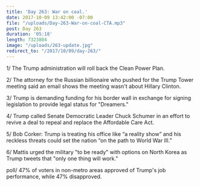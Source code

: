 ```yaml
---
title: 'Day 263: War on coal.'
date: 2017-10-09 13:42:00 -07:00
file: "/uploads/Day-263-War-on-coal-CTA.mp3"
post: Day 263
duration: '05:18'
length: 7323804
image: "/uploads/263-update.jpg"
redirect_to: "/2017/10/09/day-263/"
---
```


1/ The Trump administration will roll back the Clean Power Plan.

2/ The attorney for the Russian billionaire who pushed for the Trump Tower meeting said an email shows the meeting wasn't about Hillary Clinton.

3/ Trump is demanding funding for his border wall in exchange for signing legislation to provide legal status for "Dreamers."

4/ Trump called Senate Democratic Leader Chuck Schumer in an effort to revive a deal to repeal and replace the Affordable Care Act.

5/ Bob Corker: Trump is treating his office like “a reality show” and his reckless threats could set the nation “on the path to World War III.”

6/ Mattis urged the military "to be ready" with options on North Korea as Trump tweets that "only one thing will work."

poll/ 47% of voters in non-metro areas approved of Trump's job performance, while 47% disapproved.
